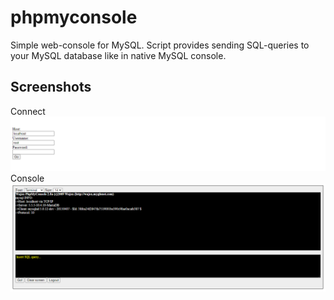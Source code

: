 # phpmyconsole
Simple web-console  for MySQL. Script provides sending SQL-queries to your MySQL database like in native MySQL console.

## Screenshots
Connect
![connect.png](https://github.com/dineshkummarc/phpmyconsole/blob/master/screenshot/connect.png)
Console
![console.png](https://github.com/dineshkummarc/phpmyconsole/blob/master/screenshot/console.png)

